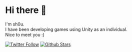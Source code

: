 # Hi there 👋

I'm sh0u.  
I have been developing games using Unity as an individual.  
Nice to meet you :)  

[![Twitter Follow](https://img.shields.io/twitter/follow/sh0ou?style=social)](https://twitter.com/sh0ou)
[![Github Stars](https://img.shields.io/github/stars/sh0ou?style=social)](https://github.com/sh0ou)
